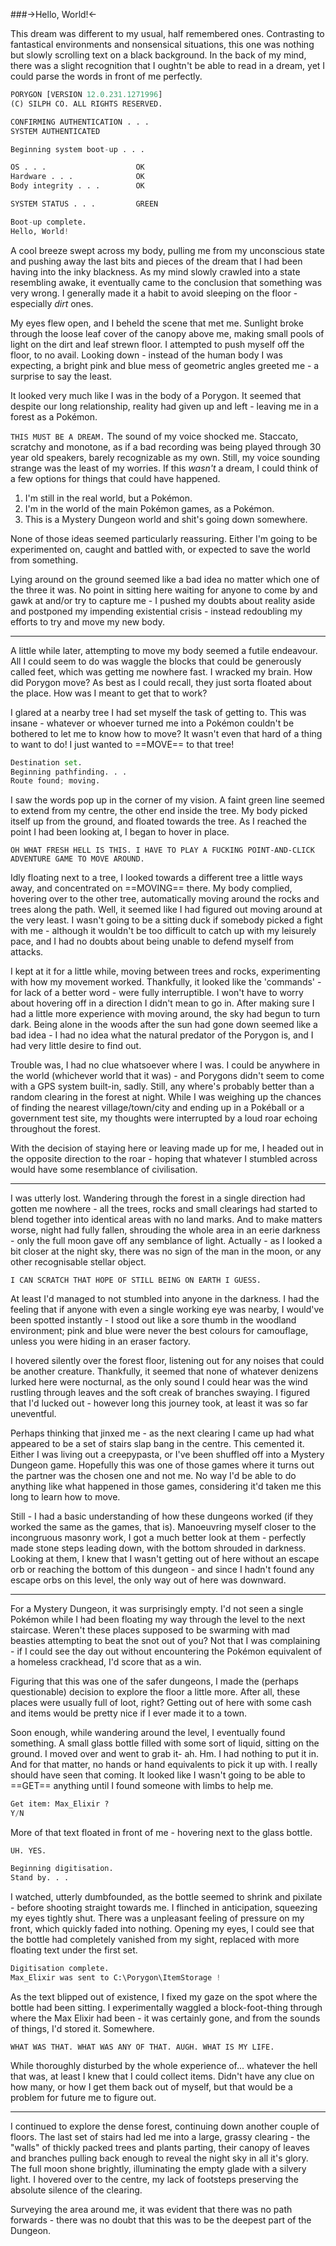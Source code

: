 ###->Hello, World!<-


This dream was different to my usual, half remembered ones. Contrasting to fantastical environments and nonsensical situations, this one was nothing but slowly scrolling text on a black background.
In the back of my mind, there was a slight recognition that I oughtn't be able to read in a dream, yet I could parse the words in front of me perfectly.

```python
PORYGON [VERSION 12.0.231.1271996]
(C) SILPH CO. ALL RIGHTS RESERVED.

CONFIRMING AUTHENTICATION . . .
SYSTEM AUTHENTICATED

Beginning system boot-up . . .

OS . . .					OK
Hardware . . . 				OK
Body integrity . . . 		OK

SYSTEM STATUS . . . 		GREEN

Boot-up complete.
Hello, World!

```
A cool breeze swept across my body, pulling me from my unconscious state and pushing away the last bits and pieces of the dream that I had been having into the inky blackness. As my mind slowly crawled into a state resembling awake, it eventually came to the conclusion that something was very wrong. I generally made it a habit to avoid sleeping on the floor - especially *dirt* ones.

My eyes flew open, and I beheld the scene that met me. Sunlight broke through the loose leaf cover of the canopy above me, making small pools of light on the dirt and leaf strewn floor. I attempted to push myself off the floor, to no avail. Looking down - instead of the human body I was expecting,  a bright pink and blue mess of geometric angles greeted me - a surprise to say the least.

It looked very much like I was in the body of a Porygon. It seemed that despite our long relationship, reality had given up and left - leaving me in a forest as a Pokémon.

`THIS MUST BE A DREAM.`
The sound of my voice shocked me. Staccato, scratchy and monotone, as if a bad recording was being played through 30 year old speakers, barely recognizable as my own. Still, my voice sounding strange was the least of my worries. If this *wasn't* a dream, I could think of a few options for things that could have happened.
1. I'm still in the real world, but a Pokémon.
2. I'm in the world of the main Pokémon games, as a Pokémon.
3. This is a Mystery Dungeon world and shit's going down somewhere.

None of those ideas seemed particularly reassuring. Either I'm going to be experimented on, caught and battled with, or expected to save the world from something.

Lying around on the ground seemed like a bad idea no matter which one of the three it was. No point in sitting here waiting for anyone to come by and gawk at and/or try to capture me - I pushed my doubts about reality aside and postponed my impending existential crisis - instead redoubling my efforts to try and move my new body.

***

A little while later, attempting to move my body seemed a futile endeavour. All I could seem to do was waggle the blocks that could be generously called feet, which was getting me nowhere fast. I wracked my brain. How did Porygon move? As best as I could recall, they just sorta floated about the place. How was I meant to get that to work?

I glared at a nearby tree I had set myself the task of getting to. This was insane - whatever or whoever turned me into a Pokémon couldn't be bothered to let me to know how to move? It wasn't even that hard of a thing to want to do! I just wanted to ==MOVE== to that tree!
```python
Destination set.
Beginning pathfinding. . .
Route found; moving.
```
I saw the words pop up in the corner of my vision. A faint green line seemed to extend from my centre, the other end inside the tree.
My body picked itself up from the ground, and floated towards the tree. As I reached the point I had been looking at, I began to hover in place.

`OH WHAT FRESH HELL IS THIS. I HAVE TO PLAY A FUCKING POINT-AND-CLICK ADVENTURE GAME TO MOVE AROUND.`

Idly floating next to a tree, I looked towards a different tree a little ways away, and concentrated on ==MOVING== there.
My body complied, hovering over to the other tree, automatically moving around the rocks and trees along the path.
Well, it seemed like I had figured out moving around at the very least. I wasn't going to be a sitting duck if somebody picked a fight with me - although it wouldn't be too difficult to catch up with my leisurely pace, and I had no doubts about being unable to defend myself from attacks.

I kept at it for a little while, moving between trees and rocks, experimenting with how my movement worked. Thankfully, it looked like the 'commands' - for lack of a better word - were fully interruptible. I won't have to worry about hovering off in a direction I didn't mean to go in. After making sure I had a little more experience with moving around, the sky had begun to turn dark. Being alone in the woods after the sun had gone down seemed like a bad idea - I had no idea what the natural predator of the Porygon is, and I had very little desire to find out.

Trouble was, I had no clue whatsoever where I was. I could be anywhere in the world (whichever world that it was) - and Porygons didn't seem to come with a GPS system built-in, sadly. Still, any where's probably better than a random clearing in the forest at night. While I was weighing up the chances of finding the nearest village/town/city and ending up in a Pokéball or a government test site, my thoughts were interrupted by a loud roar echoing throughout the forest.

With the decision of staying here or leaving made up for me, I headed out in the opposite direction to the roar - hoping that whatever I stumbled across would have some resemblance of civilisation.

***

I was utterly lost. Wandering through the forest in a single direction had gotten me nowhere - all the trees, rocks and small clearings had started to blend together into identical areas with no land marks. And to make matters worse, night had fully fallen, shrouding the whole area in an eerie darkness - only the full moon gave off any semblance of light. Actually - as I looked a bit closer at the night sky, there was no sign of the man in the moon, or any other recognisable stellar object. 

`I CAN SCRATCH THAT HOPE OF STILL BEING ON EARTH I GUESS.`

At least I'd managed to not stumbled into anyone in the darkness. I had the feeling that if anyone with even a single working eye was nearby, I would've been spotted instantly - I stood out like a sore thumb in the woodland environment; pink and blue were never the best colours for camouflage, unless you were hiding in an eraser factory.

I hovered silently over the forest floor, listening out for any noises that could be another creature. Thankfully, it seemed that none of whatever denizens lurked here were nocturnal, as the only sound I could hear was the wind rustling through leaves and the soft creak of branches swaying. I figured that I'd lucked out - however long this journey took, at least it was so far uneventful.

Perhaps thinking that jinxed me - as the next clearing I came up had what appeared to be a set of stairs slap bang in the centre. This cemented it. Either I was living out a creepypasta, or I've been shuffled off into a Mystery Dungeon game. Hopefully this was one of those games where it turns out the partner was the chosen one and not me. No way I'd be able to do anything like what happened in those games, considering it'd taken me this long to learn how to move. 

Still - I had a basic understanding of how these dungeons worked (if they worked the same as the games, that is). Manoeuvring myself closer to the incongruous masonry work, I got a much better look at them - perfectly made stone steps leading down, with the bottom shrouded in darkness. Looking at them, I knew that I wasn't getting out of here without an escape orb or reaching the bottom of this dungeon - and since I hadn't found any escape orbs on this level, the only way out of here was downward.

***

For a Mystery Dungeon, it was surprisingly empty. I'd not seen a single Pokémon while I had been floating my way through the level to the next staircase. Weren't these places supposed to be swarming with mad beasties attempting to beat the snot out of you? Not that I was complaining - if I could see the day out without encountering the Pokémon equivalent of a homeless crackhead, I'd score that as a win.

Figuring that this was one of the safer dungeons, I made the (perhaps questionable) decision to explore the floor a little more. After all, these places were usually full of loot, right? Getting out of here with some cash and items would be pretty nice if I ever made it to a town.

Soon enough, while wandering around the level, I eventually found something. A small glass bottle filled with some sort of liquid, sitting on the ground. I moved over and went to grab it- ah. Hm. I had nothing to put it in. And for that matter, no hands or hand equivalents to pick it up with. I really should have seen that coming. It looked like I wasn't going to be able to ==GET== anything until I found someone with limbs to help me.
```python
Get item: Max_Elixir ?
Y/N
```
More of that text floated in front of me - hovering next to the glass bottle.

`UH. YES.`

```python
Beginning digitisation.
Stand by. . .
```
I watched, utterly dumbfounded, as the bottle seemed to shrink and pixilate - before shooting straight towards me. I flinched in anticipation, squeezing my eyes tightly shut. There was a unpleasant feeling of pressure on my front, which quickly faded into nothing. Opening my eyes, I could see that the bottle had completely vanished from my sight, replaced with more floating text under the first set.
```python
Digitisation complete.
Max_Elixir was sent to C:\Porygon\ItemStorage !
```
As the text blipped out of existence, I fixed my gaze on the spot where the bottle had been sitting. I experimentally waggled a block-foot-thing through where the Max Elixir had been - it was certainly gone, and from the sounds of things, I'd stored it. Somewhere.

`WHAT WAS THAT. WHAT WAS ANY OF THAT. AUGH. WHAT IS MY LIFE.`

While thoroughly disturbed by the whole experience of... whatever the hell that was, at least I knew that I could collect items. Didn't have any clue on how many, or how I get them back out of myself, but that would be a problem for future me to figure out.

***

I continued to explore the dense forest, continuing down another couple of floors. The last set of stairs had led me into a large, grassy clearing - the "walls" of thickly packed trees and plants parting, their canopy of leaves and branches pulling back enough to reveal the night sky in all it's glory. The full moon shone brightly, illuminating the empty glade with a silvery light. I hovered over to the centre, my lack of footsteps preserving the absolute silence of the clearing.

Surveying the area around me, it was evident that there was no path forwards - there was no doubt that this was to be the deepest part of the Dungeon.